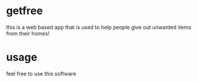 # getfree
this is a web based app that is used to help people give out unwanted items from their homes!

# usage 
feel free to use this software